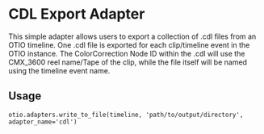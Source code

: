 # CDL Export Adapter
This simple adapter allows users to export a collection of .cdl files
from an OTIO timeline. One .cdl file is exported for each clip/timeline event in the 
OTIO instance. The ColorCorrection Node ID within the .cdl will use the
CMX_3600 reel name/Tape of the clip, while the file itself will be named
using the timeline event name.

## Usage
`otio.adapters.write_to_file(timeline, 'path/to/output/directory', adapter_name='cdl')`